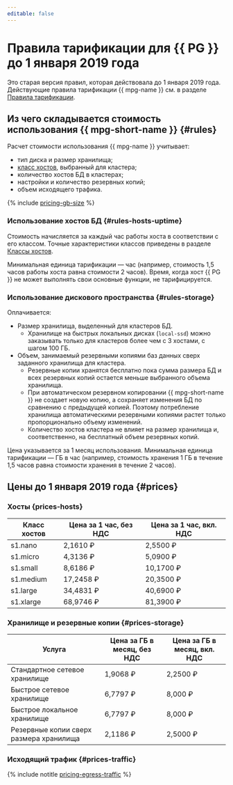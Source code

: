 ```yaml
---
editable: false
---
```


# Правила тарификации для {{ PG }} до 1 января 2019 года

Это старая версия правил, которая действовала до 1 января 2019 года. Действующие правила тарификации {{ mpg-name }} см. в разделе [Правила тарификации](../pricing.md).

## Из чего складывается стоимость использования {{ mpg-short-name }} {#rules}

Расчет стоимости использования {{ mpg-name }} учитывает:

   - тип диска и размер хранилища;
   - [класс хостов](../concepts/instance-types.md), выбранный для кластера;
   - количество хостов БД в кластерах;
   - настройки и количество резервных копий;
   - объем исходящего трафика.

{% include [pricing-gb-size](../../_includes/pricing-gb-size.md) %}


### Использование хостов БД {#rules-hosts-uptime}

Стоимость начисляется за каждый час работы хоста в соответствии с его классом. Точные характеристики классов приведены в разделе [Классы хостов](../concepts/instance-types.md).

Минимальная единица тарификации — час (например, стоимость 1,5 часов работы хоста равна стоимости 2 часов). Время, когда хост {{ PG }} не может выполнять свои основные функции, не тарифицируется.


### Использование дискового пространства {#rules-storage}

Оплачивается:

- Размер хранилища, выделенный для кластеров БД.
  - Хранилище на быстрых локальных дисках (`local-ssd`) можно заказывать только для кластеров более чем с 3 хостами, с шагом 100 ГБ.
- Объем, занимаемый резервными копиями баз данных сверх заданного хранилища для кластера.
  - Резервные копии хранятся бесплатно пока сумма размера БД и всех резервных копий остается меньше выбранного объема хранилища.
  - При автоматическом резервном копировании {{ mpg-short-name }} не создает новую копию, а сохраняет изменения БД по сравнению с предыдущей копией. Поэтому потребление хранилища автоматическими резервными копиями растет только пропорционально объему изменений.
  - Количество хостов кластера не влияет на размер хранилища и, соответственно, на бесплатный объем резервных копий.

Цена указывается за 1 месяц использования. Минимальная единица тарификации — ГБ в час (например, стоимость хранения 1 ГБ в течение 1,5 часов равна стоимости хранения в течение 2 часов).


## Цены до 1 января 2019 года {#prices}


### Хосты {prices-hosts}

Класс хостов | Цена за 1 час, без НДС | Цена за 1 час, вкл. НДС
----- | ----- | -----
s1.nano | 2,1610 ₽ | 2,5500 ₽
s1.micro | 4,3136 ₽ | 5,0900 ₽
s1.small | 8,6186 ₽ | 10,1700 ₽
s1.medium | 17,2458 ₽ | 20,3500 ₽
s1.large | 34,4831 ₽ | 40,6900 ₽
s1.xlarge | 68,9746 ₽ | 81,3900 ₽


### Хранилище и резервные копии {#prices-storage}

Услуга | Цена за ГБ в месяц, без НДС | Цена за ГБ в месяц, вкл. НДС
----- | ----- | -----
Стандартное сетевое хранилище | 1,9068 ₽ | 2,2500 ₽
Быстрое сетевое хранилище | 6,7797 ₽ | 8,000 ₽
Быстрое локальное хранилище | 6,7797 ₽ | 8,000 ₽
Резервные копии сверх размера хранилища | 2,1186 ₽ | 2,5000 ₽


### Исходящий трафик {#prices-traffic}

{% include notitle [pricing-egress-traffic](../../_includes/pricing/pricing-egress-traffic-01012019.md) %}
